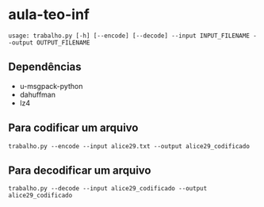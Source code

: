 # aula-teo-inf
```
usage: trabalho.py [-h] [--encode] [--decode] --input INPUT_FILENAME --output OUTPUT_FILENAME
```

## Dependências
- u-msgpack-python
- dahuffman
- lz4
## Para codificar um arquivo
```
trabalho.py --encode --input alice29.txt --output alice29_codificado
```

## Para decodificar um arquivo
```
trabalho.py --decode --input alice29_codificado --output alice29_codificado
```
